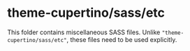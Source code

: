 # theme-cupertino/sass/etc

This folder contains miscellaneous SASS files. Unlike `"theme-cupertino/sass/etc"`, these files
need to be used explicitly.
